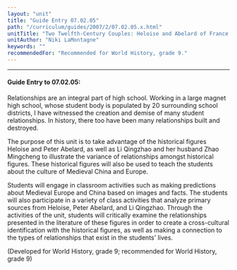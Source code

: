 ```yaml
---
layout: "unit"
title: "Guide Entry 07.02.05"
path: "/curriculum/guides/2007/2/07.02.05.x.html"
unitTitle: "Two Twelfth-Century Couples: Heloise and Abelard of France and Li Qingzhao and Zhao Mingcheng of China"
unitAuthor: "Niki LaMontagne"
keywords: ""
recommendedFor: "Recommended for World History, grade 9."
---
```

<body>
<hr/>
<h4>
Guide Entry to 07.02.05:
</h4>
<p>
Relationships are an integral part of high school. Working in a large magnet high school, whose student body is populated by 20 surrounding school districts, I have witnessed the creation and demise of many student relationships. In history, there too have been many relationships built and destroyed.
</p>
<p>
The purpose of this unit is to take advantage of the historical figures Heloise and Peter Abelard, as well as Li Qingzhao and her husband Zhao Mingcheng to illustrate the variance of relationships amongst historical figures. These historical figures will also be used to teach the students about the culture of Medieval China and Europe.
</p>
<p>
Students will engage in classroom activities such as making predictions about Medieval Europe and China based on images and facts. The students will also participate in a variety of class activities that analyze primary sources from Heloise, Peter Abelard, and Li Qingzhao. Through the activities of the unit, students will critically examine the relationships presented in the literature of these figures in order to create a cross-cultural identification with the historical figures, as well as making a connection to the types of relationships that exist in the students' lives.
</p>
<p>
(Developed for World History, grade 9; recommended for World History, grade 9)
</p>
</body>
